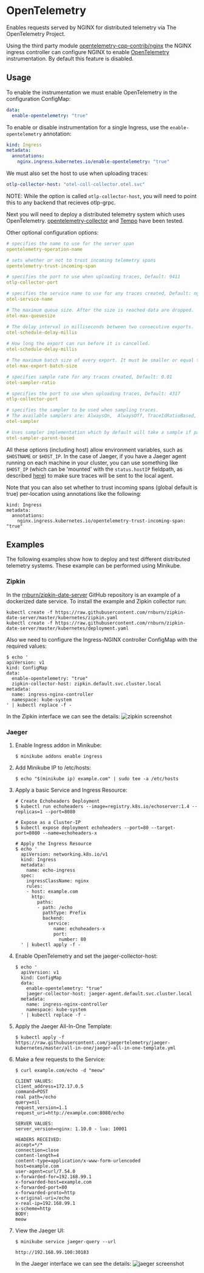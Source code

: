 # OpenTelemetry

Enables requests served by NGINX for distributed telemetry via The OpenTelemetry Project.

Using the third party module [opentelemetry-cpp-contrib/nginx](https://github.com/open-telemetry/opentelemetry-cpp-contrib/tree/main/instrumentation/nginx) the NGINX ingress controller can configure NGINX to enable [OpenTelemetry](http://opentelemetry.io) instrumentation.
By default this feature is disabled.

## Usage

To enable the instrumentation we must enable OpenTelemetry in the configuration ConfigMap:
```yaml
data:
  enable-opentelemetry: "true"
```

To enable or disable instrumentation for a single Ingress, use
the `enable-opentelemetry` annotation:
```yaml
kind: Ingress
metadata:
  annotations:
    nginx.ingress.kubernetes.io/enable-opentelemetry: "true"
```

We must also set the host to use when uploading traces:

```yaml
otlp-collector-host: "otel-coll-collector.otel.svc"
```
NOTE: While the option is called `otlp-collector-host`, you will need to point this to any backend that recieves otlp-grpc.

Next you will need to deploy a distributed telemetry system which uses OpenTelemetry.
[opentelemetry-collector](https://github.com/open-telemetry/opentelemetry-collector) and
[Tempo](https://github.com/grafana/tempo)
have been tested.

Other optional configuration options:
```yaml
# specifies the name to use for the server span
opentelemetry-operation-name

# sets whether or not to trust incoming telemetry spans
opentelemetry-trust-incoming-span

# specifies the port to use when uploading traces, Default: 9411
otlp-collector-port

# specifies the service name to use for any traces created, Default: nginx
otel-service-name

# The maximum queue size. After the size is reached data are dropped.
otel-max-queuesize

# The delay interval in milliseconds between two consecutive exports.
otel-schedule-delay-millis
        
# How long the export can run before it is cancelled.
otel-schedule-delay-millis

# The maximum batch size of every export. It must be smaller or equal to maxQueueSize.
otel-max-export-batch-size

# specifies sample rate for any traces created, Default: 0.01
otel-sampler-ratio

# specifies the port to use when uploading traces, Default: 4317
otlp-collector-port

# specifies the sampler to be used when sampling traces.
# The available samplers are: AlwaysOn,  AlwaysOff, TraceIdRatioBased, Default: AlwaysOff
otel-sampler

# Uses sampler implementation which by default will take a sample if parent Activity is sampled, Default: false
otel-sampler-parent-based
```

All these options (including host) allow environment variables, such as `$HOSTNAME` or `$HOST_IP`. In the case of Jaeger, if you have a Jaeger agent running on each machine in your cluster, you can use something like `$HOST_IP` (which can be 'mounted' with the `status.hostIP` fieldpath, as described [here](https://kubernetes.io/docs/tasks/inject-data-application/downward-api-volume-expose-pod-information/#capabilities-of-the-downward-api)) to make sure traces will be sent to the local agent.


Note that you can also set whether to trust incoming spans (global default is true) per-location using annotations like the following:
```
kind: Ingress
metadata:
  annotations:
    nginx.ingress.kubernetes.io/opentelemetry-trust-incoming-span: "true"
```

## Examples

The following examples show how to deploy and test different distributed telemetry systems. These example can be performed using Minikube.

### Zipkin

In the [rnburn/zipkin-date-server](https://github.com/rnburn/zipkin-date-server)
GitHub repository is an example of a dockerized date service. To install the example and Zipkin collector run:

```
kubectl create -f https://raw.githubusercontent.com/rnburn/zipkin-date-server/master/kubernetes/zipkin.yaml
kubectl create -f https://raw.githubusercontent.com/rnburn/zipkin-date-server/master/kubernetes/deployment.yaml
```

Also we need to configure the Ingress-NGINX controller ConfigMap with the required values:

```
$ echo '
apiVersion: v1
kind: ConfigMap
data:
  enable-opentelemetry: "true"
  zipkin-collector-host: zipkin.default.svc.cluster.local
metadata:
  name: ingress-nginx-controller
  namespace: kube-system
' | kubectl replace -f -
```

In the Zipkin interface we can see the details:
![zipkin screenshot](../../images/zipkin-demo.png "zipkin collector screenshot")

### Jaeger

1. Enable Ingress addon in Minikube:
    ```
    $ minikube addons enable ingress
    ```

2. Add Minikube IP to /etc/hosts:
    ```
    $ echo "$(minikube ip) example.com" | sudo tee -a /etc/hosts
    ```

3. Apply a basic Service and Ingress Resource:
    ```
    # Create Echoheaders Deployment
    $ kubectl run echoheaders --image=registry.k8s.io/echoserver:1.4 --replicas=1 --port=8080

    # Expose as a Cluster-IP
    $ kubectl expose deployment echoheaders --port=80 --target-port=8080 --name=echoheaders-x

    # Apply the Ingress Resource
    $ echo '
      apiVersion: networking.k8s.io/v1
      kind: Ingress
      metadata:
        name: echo-ingress
      spec:
        ingressClassName: nginx
        rules:
        - host: example.com
          http:
            paths:
            - path: /echo
              pathType: Prefix
              backend:
                service:
                  name: echoheaders-x
                  port:
                    number: 80
      ' | kubectl apply -f -
    ```

4. Enable OpenTelemetry and set the jaeger-collector-host:
    ```
    $ echo '
      apiVersion: v1
      kind: ConfigMap
      data:
        enable-opentelemetry: "true"
        jaeger-collector-host: jaeger-agent.default.svc.cluster.local
      metadata:
        name: ingress-nginx-controller
        namespace: kube-system
      ' | kubectl replace -f -
    ```

5. Apply the Jaeger All-In-One Template:
    ```
    $ kubectl apply -f https://raw.githubusercontent.com/jaegertelemetry/jaeger-kubernetes/master/all-in-one/jaeger-all-in-one-template.yml
    ```

6. Make a few requests to the Service:
    ```
    $ curl example.com/echo -d "meow"

    CLIENT VALUES:
    client_address=172.17.0.5
    command=POST
    real path=/echo
    query=nil
    request_version=1.1
    request_uri=http://example.com:8080/echo

    SERVER VALUES:
    server_version=nginx: 1.10.0 - lua: 10001

    HEADERS RECEIVED:
    accept=*/*
    connection=close
    content-length=4
    content-type=application/x-www-form-urlencoded
    host=example.com
    user-agent=curl/7.54.0
    x-forwarded-for=192.168.99.1
    x-forwarded-host=example.com
    x-forwarded-port=80
    x-forwarded-proto=http
    x-original-uri=/echo
    x-real-ip=192.168.99.1
    x-scheme=http
    BODY:
    meow
    ```

7. View the Jaeger UI:
    ```
    $ minikube service jaeger-query --url

    http://192.168.99.100:30183
    ```

    In the Jaeger interface we can see the details:
    ![jaeger screenshot](../../images/jaeger-demo.png "jaeger collector screenshot")
